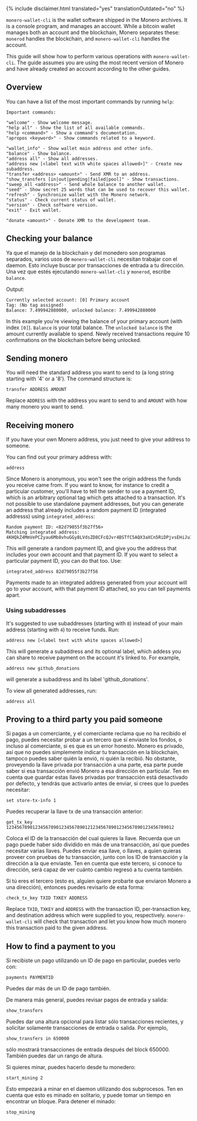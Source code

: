 {% include disclaimer.html translated="yes" translationOutdated="no" %}

`monero-wallet-cli` is the wallet software shipped in the Monero
archives. It is a console program, and manages an account. While a bitcoin
wallet manages both an account and the blockchain, Monero separates these:
`monerod` handles the blockchain, and `monero-wallet-cli` handles the
account.

This guide will show how to perform various operations with
`monero-wallet-cli`. The guide assumes you are using the most recent version
of Monero and have already created an account according to the other guides.

## Overview

You can have a list of the most important commands by running `help`:

```
Important commands:

"welcome" - Show welcome message.
"help all" - Show the list of all available commands.
"help <command>" - Show a command's documentation.
"apropos <keyword>" - Show commands related to a keyword.

"wallet_info" - Show wallet main address and other info.
"balance" - Show balance.
"address all" - Show all addresses.
"address new [<label text with white spaces allowed>]" - Create new subaddress.
"transfer <address> <amount>" - Send XMR to an address.
"show_transfers [in|out|pending|failed|pool]" - Show transactions.
"sweep_all <address>" - Send whole balance to another wallet.
"seed" - Show secret 25 words that can be used to recover this wallet.
"refresh" - Synchronize wallet with the Monero network.
"status" - Check current status of wallet.
"version" - Check software version.
"exit" - Exit wallet.

"donate <amount>" - Donate XMR to the development team.
```

## Checking your balance

Ya que el manejo de la blockchain y del monedero son programas separados,
varios usos de `monero-wallet-cli` necesitan trabajar con el daemon. Esto
incluye buscar por transacciones de entrada a tu dirección.  Una vez que
estés ejecutando `monero-wallet-cli` y `monerod`, escribe `balance`.

Output:

```
Currently selected account: [0] Primary account
Tag: (No tag assigned)
Balance: 7.499942880000, unlocked balance: 7.499942880000
```

In this example you're viewing the balance of your primary account (with
index `[0]`). `Balance` is your total balance. The `unlocked balance` is the
amount currently available to spend. Newly received transactions require 10
confirmations on the blockchain before being unlocked.

## Sending monero

You will need the standard address you want to send to (a long string
starting with '4' or a '8'). The command structure is:

```
transfer ADDRESS AMOUNT
```

Replace `ADDRESS` with the address you want to send to and `AMOUNT` with how
many monero you want to send.

## Receiving monero

If you have your own Monero address, you just need to give your address to
someone.

You can find out your primary address with:

```
address
```

Since Monero is anonymous, you won't see the origin address the funds you
receive came from. If you want to know, for instance to credit a particular
customer, you'll have to tell the sender to use a payment ID, which is an
arbitrary optional tag which gets attached to a transaction. It's not
possible to use standalone payment addresses, but you can generate an
address that already includes a random payment ID (integrated addresss)
using `integrated_address`:

```
Random payment ID: <82d79055f3b27f56>
Matching integrated address: 4KHQkZ4MmVePC2yau6Mb8vhuGGy8LVdsZD8CFcQJvr4BSTfC5AQX3aXCn5RiDPjvsEHiJu1TC1ybR8pRTCbZM5bhTrAD3HDwWMtAn1K7nV
```

This will generate a random payment ID, and give you the address that
includes your own account and that payment ID. If you want to select a
particular payment ID, you can do that too. Use:

```
integrated_address 82d79055f3b27f56
```

Payments made to an integrated address generated from your account will go
to your account, with that payment ID attached, so you can tell payments
apart.

### Using subaddresses

It's suggested to use subaddresses (starting with `8`) instead of your main
address (starting with `4`) to receive funds. Run:

```
address new [<label text with white spaces allowed>]
```

This will generate a subaddress and its optional label, which addess you can
share to receive payment on the account it's linked to.  For example,

```
address new github_donations
```

will generate a subaddress and its label 'github_donations'.

To view all generated addresses, run:

```
address all
```

## Proving to a third party you paid someone

Si pagas a un comerciante, y el comerciante reclama que no ha recibido el
pago, puedes necesitar probar a un tercero que sí enviaste los fondos, o
incluso al comerciante, si es que es un error honesto. Monero es privado,
así que no puedes simplemente indicar tu transacción en la blockchain,
tampoco puedes saber quién la envió, ni quién la recibió. No obstante,
proveyendo la llave privada por transacción a una parte, esa parte puede
saber si esa transacción envió Monero a esa dirección en particular. Ten en
cuenta que guardar estas llaves privadas por transacción está desactivado
por defecto, y tendrás que activarlo antes de enviar, si crees que lo puedes
necesitar:

```
set store-tx-info 1
```

Puedes recuperar la llave tx de una transacción anterior:

```
get_tx_key 1234567890123456789012345678901212345678901234567890123456789012
```

Coloca el ID de la transacción del cual quieres la llave. Recuerda que un
pago puede haber sido dividido en más de una transacción, así que puedes
necesitar varias llaves. Puedes enviar esa llave, o llaves, a quien quieras
proveer con pruebas de tu transacción, junto con los ID de transacción y la
dirección a la que enviaste. Ten en cuenta que este tercero, si conoce tu
dirección, será capaz de ver cuánto cambio regresó a tu cuenta también.

Si tú eres el tercero (esto es, alguien quiere probarte que enviaron Monero
a una dirección), entonces puedes revisarlo de esta forma:

```
check_tx_key TXID TXKEY ADDRESS
```

Replace `TXID`, `TXKEY` and `ADDRESS` with the transaction ID,
per-transaction key, and destination address which were supplied to you,
respectively. `monero-wallet-cli` will check that transaction and let you
know how much monero this transaction paid to the given address.

## How to find a payment to you

Si recibiste un pago utilizando un ID de pago en particular, puedes verlo
con:

```
payments PAYMENTID
```

Puedes dar más de un ID de pago también.

De manera más general, puedes revisar pagos de entrada y salida:

```
show_transfers
```

Puedes dar una altura opcional para listar sólo transacciones recientes, y
solicitar solamente transacciones de entrada o salida. Por ejemplo,

```
show_transfers in 650000
```

sólo mostrará transacciones de entrada después del block 650000. También
puedes dar un rango de altura.

Si quieres minar, puedes hacerlo desde tu monedero:

```
start_mining 2
```

Esto empezará a minar en el daemon utilizando dos subprocesos. Ten en cuenta
que esto es minado en solitario, y puede tomar un tiempo en encontrar un
bloque. Para detener el minado:

```
stop_mining
```
